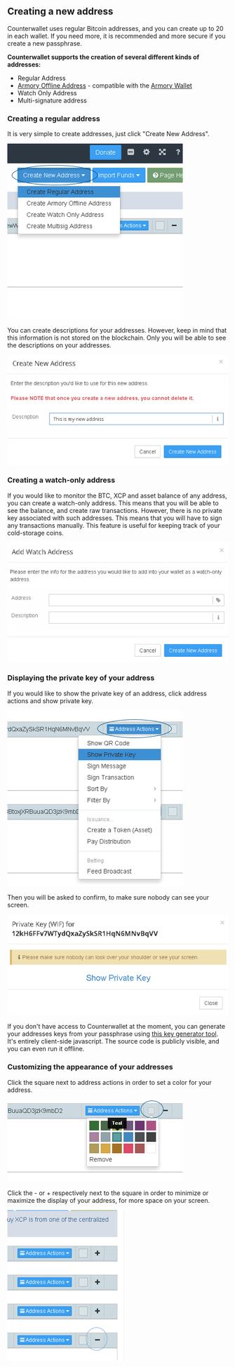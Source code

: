 Creating a new address
---------------------------

Counterwallet uses regular Bitcoin addresses, and you can create up to 20 in each wallet. If you need more, it is recommended and more secure if you create a new passphrase. 

**Counterwallet supports the creation of several different kinds of addresses:**

- Regular Address 
- [Armory Offline Address](/create_armory_address.md) - compatible with the [Armory Wallet](https://bitcoinarmory.com/)
- Watch Only Address 
- Multi-signature address

### Creating a regular address

It is very simple to create addresses, just click "Create New Address".

![](/_images/create_addresses1.png)

You can create descriptions for your addresses. However, keep in mind that this information is not stored on the blockchain. Only you will be able to see the descriptions on your addresses.

![](/_images/create_addresses2.png)

### Creating a watch-only address

If you would like to monitor the BTC, XCP and asset balance of any address, you can create a watch-only address. This means that you will be able to see the balance, and create raw transactions. However, there is no private key associated with such addresses. This means that you will have to sign any transactions manually. This feature is useful for keeping track of your cold-storage coins.

![](/_images/create_addresses3.png)

### Displaying the private key of your address

If you would like to show the private key of an address, click address actions and show private key. 

![](/_images/create_addresses4.png)

Then you will be asked to confirm, to make sure nobody can see your screen.

![](/_images/create_addresses5.png)

If you don't have access to Counterwallet at the moment, you can generate your addresses keys from your passphrase using [this key generator tool](https://blockscan.com/tool_generatekey). It's entirely client-side javascript. The source code is publicly visible, and you can even run it offline. 

### Customizing the appearance of your addresses

Click the square next to address actions in order to set a color for your address.

![](/_images/create_addresses6.png)

Click the - or + respectively next to the square in order to minimize or maximize the display of your address, for more space on your screen.

![](/_images/create_addresses7.png)

